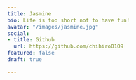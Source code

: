 ```yaml
---
title: Jasmine
bio: Life is too short not to have fun!
avatar: "/images/jasmine.jpg"
social:
- title: Github
  url: https://github.com/chihiro0109
featured: false
draft: true

---
```

